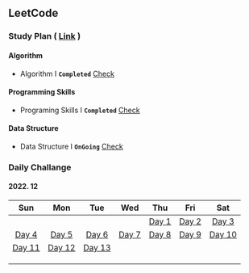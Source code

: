 ## LeetCode



### Study Plan ( [Link](https://leetcode.com/study-plan/) )

#### Algorithm

- Algorithm I **`Completed`** [Check](./Algorithm)

#### Programming Skills

- Programing Skills I **`Completed`** [Check](./ProgrammingSkills)

#### Data Structure

- Data Structure I **`OnGoing`** [Check](./DataStructure)



### Daily Challange

#### 2022. 12

|                 Sun                  |                 Mon                 |                 Tue                  |                 Wed                 |                 Thu                  |                 Fri                  |                  Sat                  |
| :----------------------------------: | :---------------------------------: | :----------------------------------: | :---------------------------------: | :----------------------------------: | :----------------------------------: | :-----------------------------------: |
|                                      |                                     |                                      |                                     | [Day 1](./Problems/leetcode_1704.md) | [Day 2](./Problems/leetcode_1657.md) |  [Day 3](./Problems/leetcode_451.md)  |
| [Day 4](./Problems/leetcode_2256.md) | [Day 5](./Problems/leetcode_876.md) | [Day 6](./Problems/leetcode_328.md)  | [Day 7](./Problems/leetcode_938.md) | [Day 8](./Problems/leetcode_872.md)  | [Day 9](./Problems/leetcode_1026.md) | [Day 10](./Problems/leetcode_1339.md) |
| [Day 11](./Problems/leetcode_124.md) | [Day 12](./Problems/leetcode_70.md) | [Day 13](./Problems/leetcode_931.md) |                                     |                                      |                                      |                                       |
|                                      |                                     |                                      |                                     |                                      |                                      |                                       |
|                                      |                                     |                                      |                                     |                                      |                                      |                                       |
|                                      |                                     |                                      |                                     |                                      |                                      |                                       |

